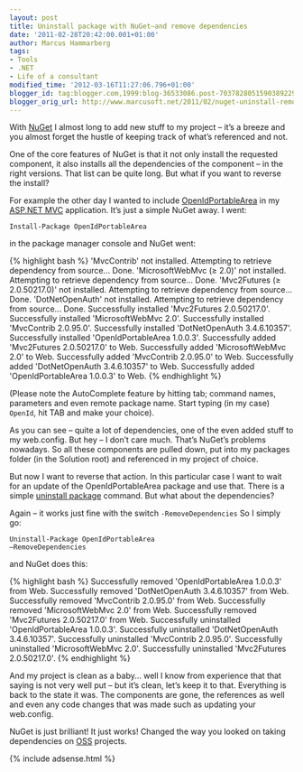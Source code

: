 ```yaml
---
layout: post
title: Uninstall package with NuGet–and remove dependencies
date: '2011-02-28T20:42:00.001+01:00'
author: Marcus Hammarberg
tags:
- Tools
- .NET
- Life of a consultant
modified_time: '2012-03-16T11:27:06.796+01:00'
blogger_id: tag:blogger.com,1999:blog-36533086.post-7037828051590389229
blogger_orig_url: http://www.marcusoft.net/2011/02/nuget-uninstall-remove-dependencies.html
---
```


With <a href="http://nuget.codeplex.com/" target="_blank">NuGet</a> I almost long to add new stuff to my project – it’s a breeze and you almost forget the hustle of keeping track of what’s referenced and not.

One of the core features of NuGet is that it not only install the requested component, it also installs all the dependencies of the component – in the right versions. That list can be quite long. But what if you want to reverse the install?

<a name='more'></a>

For example the other day I wanted to include <a href="http://openidportablearea.codeplex.com/" target="_blank">OpenIdPortableArea</a> in my <a href="http://www.asp.net/mVC/" target="_blank">ASP.NET MVC</a> application. It’s just a simple NuGet away. I went:

<code>Install-Package OpenIdPortableArea</code>

in the package manager console and NuGet went:

{% highlight bash %}
'MvcContrib' not installed. Attempting to retrieve dependency from source...
Done.
'MicrosoftWebMvc (≥ 2.0)' not installed. Attempting to retrieve dependency from source...
Done.
'Mvc2Futures (≥ 2.0.50217.0)' not installed. Attempting to retrieve dependency from source...
Done.
'DotNetOpenAuth' not installed. Attempting to retrieve dependency from source...
Done.
Successfully installed 'Mvc2Futures 2.0.50217.0'.
Successfully installed 'MicrosoftWebMvc 2.0'.
Successfully installed 'MvcContrib 2.0.95.0'.
Successfully installed 'DotNetOpenAuth 3.4.6.10357'.
Successfully installed 'OpenIdPortableArea 1.0.0.3'.
Successfully added 'Mvc2Futures 2.0.50217.0' to Web.
Successfully added 'MicrosoftWebMvc 2.0' to Web.
Successfully added 'MvcContrib 2.0.95.0' to Web.
Successfully added 'DotNetOpenAuth 3.4.6.10357' to Web.
Successfully added 'OpenIdPortableArea 1.0.0.3' to Web.
{% endhighlight %}

(Please note the AutoComplete feature by hitting tab; command names, parameters and even remote package name. Start typing (in my case) <code>OpenId</code>, hit TAB and make your choice).

As you can see – quite a lot of dependencies, one of the even added stuff to my web.config. But hey – I don’t care much. That’s NuGet’s problems nowadays. So all these components are pulled down, put into my packages folder (in the Solution root) and referenced in my project of choice.

But now I want to reverse that action. In this particular case I want to wait for an update of the OpenIdPortableArea package and use that. There is a simple <a href="http://nuget.codeplex.com/documentation?title=Package%20Manager%20Console%20Command%20Reference" target="_blank">uninstall package</a> command. But what about the dependencies?

Again – it works just fine with the switch <code>‑RemoveDependencies</code> So I simply go:

<code>Uninstall-Package OpenIdPortableArea –RemoveDependencies</code>

and NuGet does this:

{% highlight bash %}
Successfully removed 'OpenIdPortableArea 1.0.0.3' from Web.
Successfully removed 'DotNetOpenAuth 3.4.6.10357' from Web.
Successfully removed 'MvcContrib 2.0.95.0' from Web.
Successfully removed 'MicrosoftWebMvc 2.0' from Web.
Successfully removed 'Mvc2Futures 2.0.50217.0' from Web.
Successfully uninstalled 'OpenIdPortableArea 1.0.0.3'.
Successfully uninstalled 'DotNetOpenAuth 3.4.6.10357'.
Successfully uninstalled 'MvcContrib 2.0.95.0'.
Successfully uninstalled 'MicrosoftWebMvc 2.0'.
Successfully uninstalled 'Mvc2Futures 2.0.50217.0'.
{% endhighlight %}


And my project is clean as a baby... well I know from experience that that saying is not very well put – but it’s clean, let’s keep it to that. Everything is back to the state it was. The components are gone, the references as well and even any code changes that was made such as updating your web.config.

NuGet is just brilliant! It just works! Changed the way you looked on taking dependencies on <a href="http://en.wikipedia.org/wiki/Open-source_software" target="_blank">OSS</a> projects.

{% include adsense.html %}